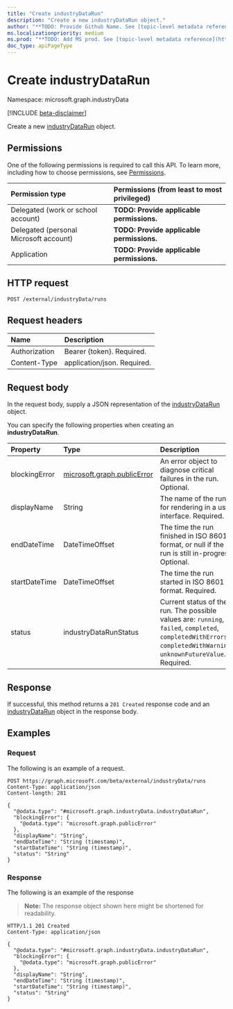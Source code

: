```yaml
---
title: "Create industryDataRun"
description: "Create a new industryDataRun object."
author: "**TODO: Provide Github Name. See [topic-level metadata reference](https://aka.ms/msgo?pagePath=API/Document/Guidelines/Metadata)**"
ms.localizationpriority: medium
ms.prod: "**TODO: Add MS prod. See [topic-level metadata reference](https://aka.ms/msgo?pagePath=API/Document/Guidelines/Metadata)**"
doc_type: apiPageType
---
```


# Create industryDataRun
Namespace: microsoft.graph.industryData

[!INCLUDE [beta-disclaimer](../../includes/beta-disclaimer.md)]

Create a new [industryDataRun](../resources/industrydata-industrydatarun.md) object.

## Permissions
One of the following permissions is required to call this API. To learn more, including how to choose permissions, see [Permissions](/graph/permissions-reference).

|Permission type|Permissions (from least to most privileged)|
|:---|:---|
|Delegated (work or school account)|**TODO: Provide applicable permissions.**|
|Delegated (personal Microsoft account)|**TODO: Provide applicable permissions.**|
|Application|**TODO: Provide applicable permissions.**|

## HTTP request

<!-- {
  "blockType": "ignored"
}
-->
``` http
POST /external/industryData/runs
```

## Request headers
|Name|Description|
|:---|:---|
|Authorization|Bearer {token}. Required.|
|Content-Type|application/json. Required.|

## Request body
In the request body, supply a JSON representation of the [industryDataRun](../resources/industrydata-industrydatarun.md) object.

You can specify the following properties when creating an **industryDataRun**.

|Property|Type|Description|
|:---|:---|:---|
|blockingError|[microsoft.graph.publicError](../resources/publicerror.md)|An error object to diagnose critical failures in the run. Optional.|
|displayName|String|The name of the run for rendering in a user interface. Required.|
|endDateTime|DateTimeOffset|The time the run finished in ISO 8601 format, or null if the run is still in-progress. Optional.|
|startDateTime|DateTimeOffset|The time the run started in ISO 8601 format. Required.|
|status|industryDataRunStatus|Current status of the run. The possible values are: `running`, `failed`, `completed`, `completedWithErrors`, `completedWithWarnings`, `unknownFutureValue`. Required.|



## Response

If successful, this method returns a `201 Created` response code and an [industryDataRun](../resources/industrydata-industrydatarun.md) object in the response body.

## Examples

### Request
The following is an example of a request.
<!-- {
  "blockType": "request",
  "name": "create_industrydatarun_from_"
}
-->
``` http
POST https://graph.microsoft.com/beta/external/industryData/runs
Content-Type: application/json
Content-length: 281

{
  "@odata.type": "#microsoft.graph.industryData.industryDataRun",
  "blockingError": {
    "@odata.type": "microsoft.graph.publicError"
  },
  "displayName": "String",
  "endDateTime": "String (timestamp)",
  "startDateTime": "String (timestamp)",
  "status": "String"
}
```


### Response
The following is an example of the response
>**Note:** The response object shown here might be shortened for readability.
<!-- {
  "blockType": "response",
  "truncated": true,
  "@odata.type": "microsoft.graph.industryData.industryDataRun"
}
-->
``` http
HTTP/1.1 201 Created
Content-Type: application/json

{
  "@odata.type": "#microsoft.graph.industryData.industryDataRun",
  "blockingError": {
    "@odata.type": "microsoft.graph.publicError"
  },
  "displayName": "String",
  "endDateTime": "String (timestamp)",
  "startDateTime": "String (timestamp)",
  "status": "String"
}
```

